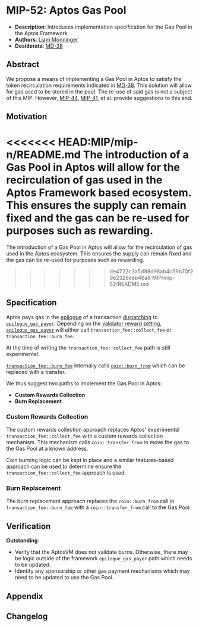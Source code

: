 # MIP-52: Aptos Gas Pool
- **Description**: Introduces implementation specification for the Gas Pool in the Aptos Framework
- **Authors**: [Liam Monninger](mailto:liam@movementlabs.xyz)
- **Desiderata**: [MD-38](https://github.com/movementlabsxyz/MIP/pulls)

## Abstract

We propose a means of implementing a Gas Pool in Aptos to satisfy the token recirculation requirements indicated in [MD-38](https://github.com/movementlabsxyz/MIP/pulls). This solution will allow for gas used to be stored in the pool. The re-use of said gas is not a subject of this MIP. However, [MIP-44](https://github.com/movementlabsxyz/MIP/pull/44), [MIP-41](https://github.com/movementlabsxyz/MIP/pull/41), et al.  provide suggestions to this end.

## Motivation

<<<<<<< HEAD:MIP/mip-n/README.md
The introduction of a Gas Pool in Aptos will allow for the recirculation of gas used in the Aptos Framework based ecosystem. This ensures the supply can remain fixed and the gas can be re-used for purposes such as rewarding. 
=======
The introduction of a Gas Pool in Aptos will allow for the recirculation of gas used in the Aptos ecosystem. This ensures the supply can remain fixed and the gas can be re-used for purposes such as rewarding.
>>>>>>> de4722c3a5d98d98ab4c59b70f29e2328eeb46a8:MIP/mip-52/README.md

## Specification

Aptos pays gas in the [epilogue](https://github.com/movementlabsxyz/aptos-core/blob/70be3926ff79ff4cdb0cee928f717fafcd41ecdd/aptos-move/aptos-vm/src/transaction_validation.rs#L194) of a transaction [dispatching](https://github.com/movementlabsxyz/aptos-core/blob/70be3926ff79ff4cdb0cee928f717fafcd41ecdd/aptos-move/aptos-vm/src/transaction_validation.rs#L34) to [`epilogue_gas_payer`](https://github.com/movementlabsxyz/aptos-core/blob/70be3926ff79ff4cdb0cee928f717fafcd41ecdd/aptos-move/framework/aptos-framework/sources/transaction_validation.move#L274). Depending on the [validator reward setting](https://github.com/movementlabsxyz/aptos-core/blob/70be3926ff79ff4cdb0cee928f717fafcd41ecdd/aptos-move/framework/aptos-framework/sources/transaction_validation.move#L305), [`epilogue_gas_payer`](https://github.com/movementlabsxyz/aptos-core/blob/70be3926ff79ff4cdb0cee928f717fafcd41ecdd/aptos-move/framework/aptos-framework/sources/transaction_validation.move#L274) will either call `transaction_fee::collect_fee` or `transaction_fee::burn_fee`. 

At the time of writing the `transaction_fee::collect_fee` path is still experimental.

[`transaction_fee::burn_fee`](https://github.com/movementlabsxyz/aptos-core/blob/70be3926ff79ff4cdb0cee928f717fafcd41ecdd/aptos-move/framework/aptos-framework/sources/transaction_fee.move#L218) internally calls [`coin::burn_from`](https://github.com/movementlabsxyz/aptos-core/blob/70be3926ff79ff4cdb0cee928f717fafcd41ecdd/aptos-move/framework/aptos-framework/sources/transaction_fee.move#L229C17-L233C19) which can be replaced with a transfer.

We thus suggest two paths to implement the Gas Pool in Aptos:

- **Custom Rewards Collection**
- **Burn Replacement**

### Custom Rewards Collection

The custom rewards collection approach replaces Aptos' experimental `transaction_fee::collect_fee` with a custom rewards collection mechanism. This mechanism calls `coin::transfer_from` to move the gas to the Gas Pool at a known address.

Coin burning logic can be kept in place and a similar features-based approach can be used to determine ensure the `transaction_fee::collect_fee` approach is used.

### Burn Replacement

The burn replacement approach replaces the `coin::burn_from` call in `transaction_fee::burn_fee` with a `coin::transfer_from` call to the Gas Pool.

## Verification

**Outstanding**:

- Verify that the AptosVM does not validate burns. Otherwise, there may be logic outside of the framework `epilogue_gas_payer` path which needs to be updated. 
- Identify any sponsorship or other gas payment mechanisms which may need to be updated to use the Gas Pool.

## Appendix

## Changelog
